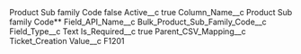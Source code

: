 <?xml version="1.0" encoding="UTF-8"?>
<CustomMetadata xmlns="http://soap.sforce.com/2006/04/metadata" xmlns:xsi="http://www.w3.org/2001/XMLSchema-instance" xmlns:xsd="http://www.w3.org/2001/XMLSchema">
    <label>Product Sub family Code</label>
    <protected>false</protected>
    <values>
        <field>Active__c</field>
        <value xsi:type="xsd:boolean">true</value>
    </values>
    <values>
        <field>Column_Name__c</field>
        <value xsi:type="xsd:string">Product Sub family Code**</value>
    </values>
    <values>
        <field>Field_API_Name__c</field>
        <value xsi:type="xsd:string">Bulk_Product_Sub_Family_Code__c</value>
    </values>
    <values>
        <field>Field_Type__c</field>
        <value xsi:type="xsd:string">Text</value>
    </values>
    <values>
        <field>Is_Required__c</field>
        <value xsi:type="xsd:boolean">true</value>
    </values>
    <values>
        <field>Parent_CSV_Mapping__c</field>
        <value xsi:type="xsd:string">Ticket_Creation</value>
    </values>
    <values>
        <field>Value__c</field>
        <value xsi:type="xsd:string">F1201</value>
    </values>
</CustomMetadata>
